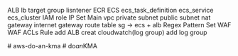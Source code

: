 ALB
    lb
    target group
    lisntener
ECR
ECS
    ecs_task_definition
    ecs_service
    ecs_cluster
IAM
    role
IP Set
Main
    vpc
    private subnet
    public subnet
    nat gateway
    internet gateway
    route table
    sg -> ecs + alb
Regex Pattern Set
WAF
    WAF ACLs
    Rule
    add ALB
    creat cloudwatch(log group)
    add log group


#   a w s - d o - a n - k m a  
 #   d o _ a n _ K M A  
 